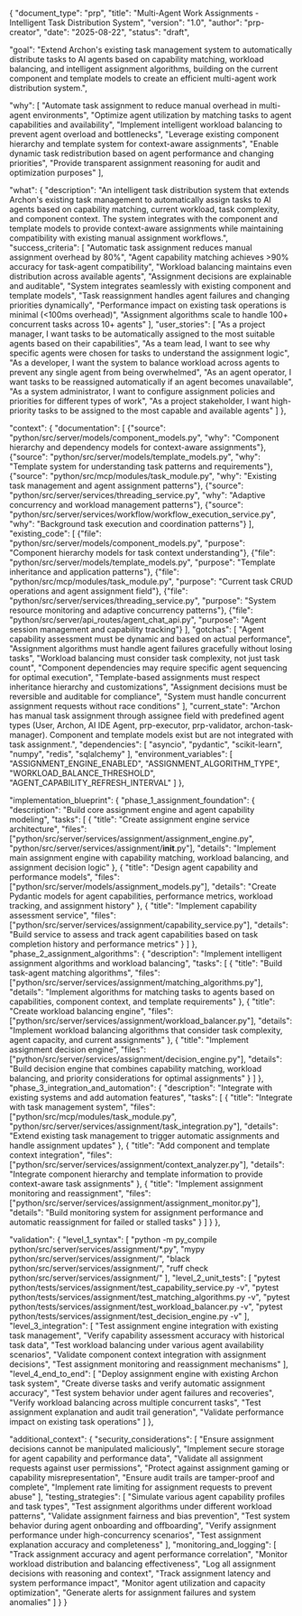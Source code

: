 {
  "document_type": "prp",
  "title": "Multi-Agent Work Assignments - Intelligent Task Distribution System",
  "version": "1.0",
  "author": "prp-creator",
  "date": "2025-08-22",
  "status": "draft",

  "goal": "Extend Archon's existing task management system to automatically distribute tasks to AI agents based on capability matching, workload balancing, and intelligent assignment algorithms, building on the current component and template models to create an efficient multi-agent work distribution system.",

  "why": [
    "Automate task assignment to reduce manual overhead in multi-agent environments",
    "Optimize agent utilization by matching tasks to agent capabilities and availability",
    "Implement intelligent workload balancing to prevent agent overload and bottlenecks",
    "Leverage existing component hierarchy and template system for context-aware assignments",
    "Enable dynamic task redistribution based on agent performance and changing priorities",
    "Provide transparent assignment reasoning for audit and optimization purposes"
  ],

  "what": {
    "description": "An intelligent task distribution system that extends Archon's existing task management to automatically assign tasks to AI agents based on capability matching, current workload, task complexity, and component context. The system integrates with the component and template models to provide context-aware assignments while maintaining compatibility with existing manual assignment workflows.",
    "success_criteria": [
      "Automatic task assignment reduces manual assignment overhead by 80%",
      "Agent capability matching achieves >90% accuracy for task-agent compatibility",
      "Workload balancing maintains even distribution across available agents",
      "Assignment decisions are explainable and auditable",
      "System integrates seamlessly with existing component and template models",
      "Task reassignment handles agent failures and changing priorities dynamically",
      "Performance impact on existing task operations is minimal (<100ms overhead)",
      "Assignment algorithms scale to handle 100+ concurrent tasks across 10+ agents"
    ],
    "user_stories": [
      "As a project manager, I want tasks to be automatically assigned to the most suitable agents based on their capabilities",
      "As a team lead, I want to see why specific agents were chosen for tasks to understand the assignment logic",
      "As a developer, I want the system to balance workload across agents to prevent any single agent from being overwhelmed",
      "As an agent operator, I want tasks to be reassigned automatically if an agent becomes unavailable",
      "As a system administrator, I want to configure assignment policies and priorities for different types of work",
      "As a project stakeholder, I want high-priority tasks to be assigned to the most capable and available agents"
    ]
  },

  "context": {
    "documentation": [
      {"source": "python/src/server/models/component_models.py", "why": "Component hierarchy and dependency models for context-aware assignments"},
      {"source": "python/src/server/models/template_models.py", "why": "Template system for understanding task patterns and requirements"},
      {"source": "python/src/mcp/modules/task_module.py", "why": "Existing task management and agent assignment patterns"},
      {"source": "python/src/server/services/threading_service.py", "why": "Adaptive concurrency and workload management patterns"},
      {"source": "python/src/server/services/workflow/workflow_execution_service.py", "why": "Background task execution and coordination patterns"}
    ],
    "existing_code": [
      {"file": "python/src/server/models/component_models.py", "purpose": "Component hierarchy models for task context understanding"},
      {"file": "python/src/server/models/template_models.py", "purpose": "Template inheritance and application patterns"},
      {"file": "python/src/mcp/modules/task_module.py", "purpose": "Current task CRUD operations and agent assignment field"},
      {"file": "python/src/server/services/threading_service.py", "purpose": "System resource monitoring and adaptive concurrency patterns"},
      {"file": "python/src/server/api_routes/agent_chat_api.py", "purpose": "Agent session management and capability tracking"}
    ],
    "gotchas": [
      "Agent capability assessment must be dynamic and based on actual performance",
      "Assignment algorithms must handle agent failures gracefully without losing tasks",
      "Workload balancing must consider task complexity, not just task count",
      "Component dependencies may require specific agent sequencing for optimal execution",
      "Template-based assignments must respect inheritance hierarchy and customizations",
      "Assignment decisions must be reversible and auditable for compliance",
      "System must handle concurrent assignment requests without race conditions"
    ],
    "current_state": "Archon has manual task assignment through assignee field with predefined agent types (User, Archon, AI IDE Agent, prp-executor, prp-validator, archon-task-manager). Component and template models exist but are not integrated with task assignment.",
    "dependencies": [
      "asyncio",
      "pydantic",
      "scikit-learn",
      "numpy",
      "redis",
      "sqlalchemy"
    ],
    "environment_variables": [
      "ASSIGNMENT_ENGINE_ENABLED",
      "ASSIGNMENT_ALGORITHM_TYPE",
      "WORKLOAD_BALANCE_THRESHOLD",
      "AGENT_CAPABILITY_REFRESH_INTERVAL"
    ]
  },

  "implementation_blueprint": {
    "phase_1_assignment_foundation": {
      "description": "Build core assignment engine and agent capability modeling",
      "tasks": [
        {
          "title": "Create assignment engine service architecture",
          "files": ["python/src/server/services/assignment/assignment_engine.py", "python/src/server/services/assignment/__init__.py"],
          "details": "Implement main assignment engine with capability matching, workload balancing, and assignment decision logic"
        },
        {
          "title": "Design agent capability and performance models",
          "files": ["python/src/server/models/assignment_models.py"],
          "details": "Create Pydantic models for agent capabilities, performance metrics, workload tracking, and assignment history"
        },
        {
          "title": "Implement capability assessment service",
          "files": ["python/src/server/services/assignment/capability_service.py"],
          "details": "Build service to assess and track agent capabilities based on task completion history and performance metrics"
        }
      ]
    },
    "phase_2_assignment_algorithms": {
      "description": "Implement intelligent assignment algorithms and workload balancing",
      "tasks": [
        {
          "title": "Build task-agent matching algorithms",
          "files": ["python/src/server/services/assignment/matching_algorithms.py"],
          "details": "Implement algorithms for matching tasks to agents based on capabilities, component context, and template requirements"
        },
        {
          "title": "Create workload balancing engine",
          "files": ["python/src/server/services/assignment/workload_balancer.py"],
          "details": "Implement workload balancing algorithms that consider task complexity, agent capacity, and current assignments"
        },
        {
          "title": "Implement assignment decision engine",
          "files": ["python/src/server/services/assignment/decision_engine.py"],
          "details": "Build decision engine that combines capability matching, workload balancing, and priority considerations for optimal assignments"
        }
      ]
    },
    "phase_3_integration_and_automation": {
      "description": "Integrate with existing systems and add automation features",
      "tasks": [
        {
          "title": "Integrate with task management system",
          "files": ["python/src/mcp/modules/task_module.py", "python/src/server/services/assignment/task_integration.py"],
          "details": "Extend existing task management to trigger automatic assignments and handle assignment updates"
        },
        {
          "title": "Add component and template context integration",
          "files": ["python/src/server/services/assignment/context_analyzer.py"],
          "details": "Integrate component hierarchy and template information to provide context-aware task assignments"
        },
        {
          "title": "Implement assignment monitoring and reassignment",
          "files": ["python/src/server/services/assignment/assignment_monitor.py"],
          "details": "Build monitoring system for assignment performance and automatic reassignment for failed or stalled tasks"
        }
      ]
    }
  },

  "validation": {
    "level_1_syntax": [
      "python -m py_compile python/src/server/services/assignment/*.py",
      "mypy python/src/server/services/assignment/",
      "black python/src/server/services/assignment/",
      "ruff check python/src/server/services/assignment/"
    ],
    "level_2_unit_tests": [
      "pytest python/tests/services/assignment/test_capability_service.py -v",
      "pytest python/tests/services/assignment/test_matching_algorithms.py -v",
      "pytest python/tests/services/assignment/test_workload_balancer.py -v",
      "pytest python/tests/services/assignment/test_decision_engine.py -v"
    ],
    "level_3_integration": [
      "Test assignment engine integration with existing task management",
      "Verify capability assessment accuracy with historical task data",
      "Test workload balancing under various agent availability scenarios",
      "Validate component context integration with assignment decisions",
      "Test assignment monitoring and reassignment mechanisms"
    ],
    "level_4_end_to_end": [
      "Deploy assignment engine with existing Archon task system",
      "Create diverse tasks and verify automatic assignment accuracy",
      "Test system behavior under agent failures and recoveries",
      "Verify workload balancing across multiple concurrent tasks",
      "Test assignment explanation and audit trail generation",
      "Validate performance impact on existing task operations"
    ]
  },

  "additional_context": {
    "security_considerations": [
      "Ensure assignment decisions cannot be manipulated maliciously",
      "Implement secure storage for agent capability and performance data",
      "Validate all assignment requests against user permissions",
      "Protect against assignment gaming or capability misrepresentation",
      "Ensure audit trails are tamper-proof and complete",
      "Implement rate limiting for assignment requests to prevent abuse"
    ],
    "testing_strategies": [
      "Simulate various agent capability profiles and task types",
      "Test assignment algorithms under different workload patterns",
      "Validate assignment fairness and bias prevention",
      "Test system behavior during agent onboarding and offboarding",
      "Verify assignment performance under high-concurrency scenarios",
      "Test assignment explanation accuracy and completeness"
    ],
    "monitoring_and_logging": [
      "Track assignment accuracy and agent performance correlation",
      "Monitor workload distribution and balancing effectiveness",
      "Log all assignment decisions with reasoning and context",
      "Track assignment latency and system performance impact",
      "Monitor agent utilization and capacity optimization",
      "Generate alerts for assignment failures and system anomalies"
    ]
  }
}
